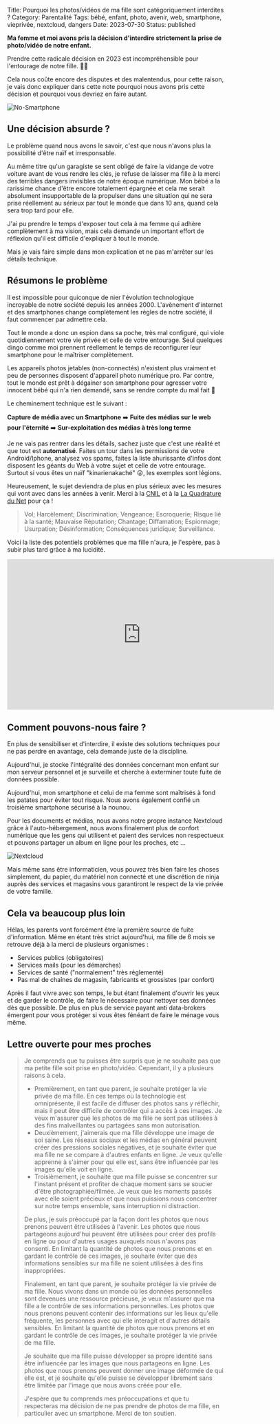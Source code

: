 Title: Pourquoi les photos/vidéos de ma fille sont catégoriquement interdites ?
Category: Parentalité
Tags: bébé, enfant, photo, avenir, web, smartphone, vieprivée, nextcloud, dangers
Date: 2023-07-30
Status: published

**Ma femme et moi avons pris la décision d'interdire strictement la prise de photo/vidéo de notre enfant.**

Prendre cette radicale décision en 2023 est incompréhensible pour l'entourage de notre fille. 🤦‍♂

Cela nous coûte encore des disputes et des malentendus, pour cette raison, je vais donc expliquer dans cette note pourquoi nous avons pris cette décision et pourquoi vous devriez en faire autant.

![No-Smartphone](../../assets/no-smartphone.png)

## Une décision absurde ?

Le problème quand nous avons le savoir, c'est que nous n'avons plus la possibilité d'être naïf et irresponsable.

Au même titre qu'un garagiste se sent obligé de faire la vidange de votre voiture avant de vous rendre les clés, je refuse de laisser ma fille à la merci des terribles dangers invisibles de notre époque numérique. Mon bébé a la rarissime chance d'être encore totalement épargnée et cela me serait absolument insupportable de la propulser dans une situation qui ne sera prise réellement au sérieux par tout le monde que dans 10 ans, quand cela sera trop tard pour elle.

J'ai pu prendre le temps d'exposer tout cela à ma femme qui adhère complètement à ma vision, mais cela demande un important effort de réflexion qu'il est difficile d'expliquer à tout le monde.

Mais je vais faire simple dans mon explication et ne pas m'arrêter sur les détails technique.

## Résumons le problème

Il est impossible pour quiconque de nier l'évolution technologique incroyable de notre société depuis les années 2000. L'avènement d'internet et des smartphones change complètement les règles de notre société, il faut commencer par admettre cela.

Tout le monde a donc un espion dans sa poche, très mal configuré, qui viole quotidiennement votre vie privée et celle de votre entourage. Seul quelques dingo comme moi prennent réellement le temps de reconfigurer leur smartphone pour le maîtriser complètement.

Les appareils photos jetables (non-connectés) n'existent plus vraiment et peu de personnes disposent d'appareil photo numérique pro. Par contre, tout le monde est prêt à dégainer son smartphone pour agresser votre innocent bébé qui n'a rien demandé, sans se rendre compte du mal fait 🙁

Le cheminement technique est le suivant :


**Capture de média avec un Smartphone** ➡️ **Fuite des médias sur le web pour l'éternité** ➡️ **Sur-exploitation des médias à très long terme**

Je ne vais pas rentrer dans les détails, sachez juste que c'est une réalité et que tout est **automatisé**. Faites un tour dans les permissions de votre Android/Iphone, analysez vos spams, faites la liste ahurissante d'infos dont disposent les géants du Web à votre sujet et celle de votre entourage. Surtout si vous êtes un naïf "kinarienakaché" 😜, les exemples sont légions.

Heureusement, le sujet deviendra de plus en plus sérieux avec les mesures qui vont avec dans les années à venir. Merci à la [CNIL](https://cnil.fr) et à la [La Quadrature du Net](https://www.laquadrature.net) pour ça !

> Vol; Harcèlement; Discrimination; Vengeance; Escroquerie; Risque lié à la santé; Mauvaise Réputation; Chantage; Diffamation; Espionnage; Usurpation; Désinformation; Conséquences juridique; Surveillance.

Voici la liste des potentiels problèmes que ma fille n'aura, je l'espère, pas à subir plus tard grâce à ma lucidité.

<iframe class="player" width="620" height="349" src="http://play.culturepub.fr/play/player?player=7&pod=212746&widgetId=cbnews_social" frameborder=0 seamless allowfullscreen ></iframe>

## Comment pouvons-nous faire ?

En plus de sensibiliser et d'interdire, il existe des solutions techniques pour ne pas perdre en avantage, cela demande juste de la discipline.

Aujourd'hui, je stocke l'intégralité des données concernant mon enfant sur mon serveur personnel et je surveille et cherche à exterminer toute fuite de données possible.

Aujourd'hui, mon smartphone et celui de ma femme sont maîtrisés à fond les patates pour éviter tout risque. Nous avons également confié un troisième smartphone sécurisé à la nounou.

Pour les documents et médias, nous avons notre propre instance Nextcloud grâce à l'auto-hébergement, nous avons finalement plus de confort numérique que les gens qui utilisent et paient des services non respectueux et pouvons partager un album en ligne pour les proches, etc ...

![Nextcloud](../../assets/nextcloud.jpg)

Mais même sans être informaticien, vous pouvez très bien faire les choses simplement, du papier, du matériel non connecté et une discrétion de ninja auprès des services et magasins vous garantiront le respect de la vie privée de votre famille.

## Cela va beaucoup plus loin

Hélas, les parents vont forcément être la première source de fuite d'information. Même en étant très strict aujourd'hui, ma fille de 6 mois se retrouve déjà à la merci de plusieurs organismes :

* Services publics (obligatoires)
* Services mails (pour les démarches)
* Services de santé ("normalement" très réglementé)
* Pas mal de chaînes de magasin, fabricants et grossistes (par confort)

Après il faut vivre avec son temps, le but étant finalement d'ouvrir les yeux et de garder le contrôle, de faire le nécessaire pour nettoyer ses données dès que possible. De plus en plus de service payant anti data-brokers émergent pour vous protéger si vous êtes fénéant de faire le ménage vous même.

## Lettre ouverte pour mes proches

> Je comprends que tu puisses être surpris que je ne souhaite pas que ma petite fille soit prise en photo/vidéo. Cependant, il y a plusieurs raisons à cela.
>
> * Premièrement, en tant que parent, je souhaite protéger la vie privée de ma fille. En ces temps où la technologie est omniprésente, il est facile de diffuser des photos sans y réfléchir, mais il peut être difficile de contrôler qui a accès à ces images. Je veux m'assurer que les photos de ma fille ne sont pas utilisées à des fins malveillantes ou partagées sans mon autorisation.
> * Deuxièmement, j'aimerais que ma fille développe une image de soi saine. Les réseaux sociaux et les médias en général peuvent créer des pressions sociales négatives, et je souhaite éviter que ma fille ne se compare à d'autres enfants en ligne. Je veux qu'elle apprenne à s'aimer pour qui elle est, sans être influencée par les images qu'elle voit en ligne.
> * Troisièmement, je souhaite que ma fille puisse se concentrer sur l'instant présent et profiter de chaque moment sans se soucier d'être photographiée/filmée. Je veux que les moments passés avec elle soient précieux et que nous puissions nous concentrer sur notre temps ensemble, sans interruption ni distraction.
>
> De plus, je suis préoccupé par la façon dont les photos que nous prenons peuvent être utilisées à l'avenir. Les photos que nous partageons aujourd'hui peuvent être utilisées pour créer des profils en ligne ou pour d'autres usages auxquels nous n'avons pas consenti. En limitant la quantité de photos que nous prenons et en gardant le contrôle de ces images, je souhaite éviter que des informations sensibles sur ma fille ne soient utilisées à des fins inappropriées.
>
> Finalement, en tant que parent, je souhaite protéger la vie privée de ma fille. Nous vivons dans un monde où les données personnelles sont devenues une ressource précieuse, je veux m'assurer que ma fille a le contrôle de ses informations personnelles. Les photos que nous prenons peuvent contenir des informations sur les lieux qu'elle fréquente, les personnes avec qui elle interagit et d'autres détails sensibles. En limitant la quantité de photos que nous prenons et en gardant le contrôle de ces images, je souhaite protéger la vie privée de ma fille.
>
> Je souhaite que ma fille puisse développer sa propre identité sans être influencée par les images que nous partageons en ligne. Les photos que nous prenons peuvent donner une image déformée de qui elle est, et je souhaite qu'elle puisse se développer librement sans être limitée par l'image que nous avons créée pour elle.
>
> J'espère que tu comprends mes préoccupations et que tu respecteras ma décision de ne pas prendre de photos de ma fille, en particulier avec un smartphone. Merci de ton soutien.
